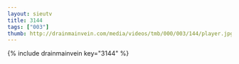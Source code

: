 ```yaml
--- 
layout: sieutv
title: 3144
tags: ["003"]
thumb: http://drainmainvein.com/media/videos/tmb/000/003/144/player.jpg
---
```

{% include drainmainvein key="3144" %} 
